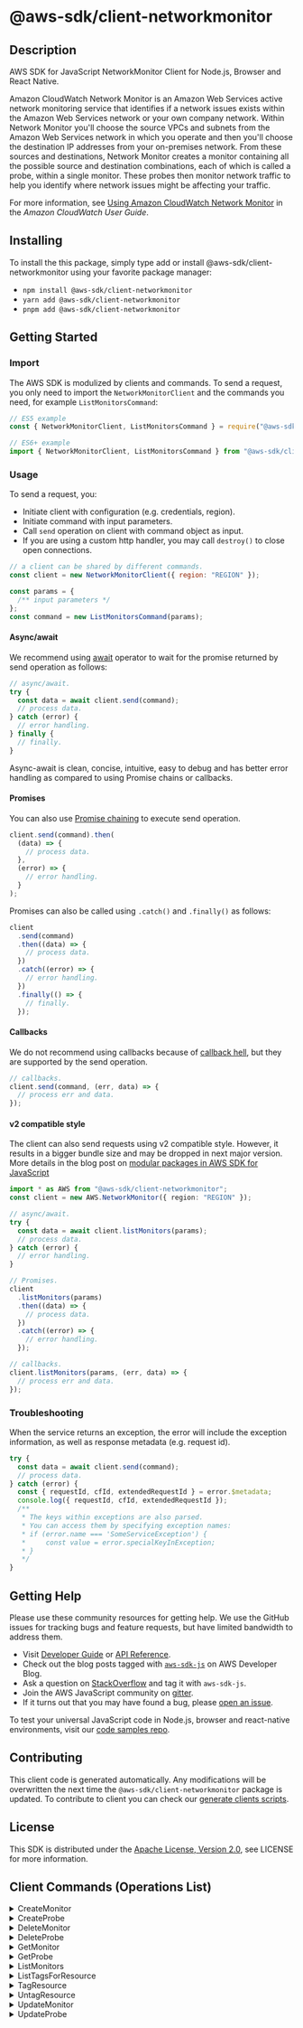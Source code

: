 <!-- generated file, do not edit directly -->

# @aws-sdk/client-networkmonitor

## Description

AWS SDK for JavaScript NetworkMonitor Client for Node.js, Browser and React Native.

<p>Amazon CloudWatch Network Monitor is an Amazon Web Services active network monitoring
service that identifies if a network issues exists within the Amazon Web Services network
or your own company network.  Within Network Monitor you'll choose the source VPCs and
subnets from the Amazon Web Services network in which you operate and then you'll choose
the destination IP addresses from your on-premises network. From these sources and
destinations, Network Monitor creates a monitor containing all the possible source and
destination combinations, each of which is called a probe, within a single monitor.
These probes then monitor network traffic to help you identify where network issues might be affecting your traffic.</p>
<p>For more information, see <a href="https://docs.aws.amazon.com/AmazonCloudWatch/latest/monitoring/what-is-network-monitor.html">Using Amazon CloudWatch Network Monitor</a> in the <i>Amazon CloudWatch User Guide</i>.</p>

## Installing

To install the this package, simply type add or install @aws-sdk/client-networkmonitor
using your favorite package manager:

- `npm install @aws-sdk/client-networkmonitor`
- `yarn add @aws-sdk/client-networkmonitor`
- `pnpm add @aws-sdk/client-networkmonitor`

## Getting Started

### Import

The AWS SDK is modulized by clients and commands.
To send a request, you only need to import the `NetworkMonitorClient` and
the commands you need, for example `ListMonitorsCommand`:

```js
// ES5 example
const { NetworkMonitorClient, ListMonitorsCommand } = require("@aws-sdk/client-networkmonitor");
```

```ts
// ES6+ example
import { NetworkMonitorClient, ListMonitorsCommand } from "@aws-sdk/client-networkmonitor";
```

### Usage

To send a request, you:

- Initiate client with configuration (e.g. credentials, region).
- Initiate command with input parameters.
- Call `send` operation on client with command object as input.
- If you are using a custom http handler, you may call `destroy()` to close open connections.

```js
// a client can be shared by different commands.
const client = new NetworkMonitorClient({ region: "REGION" });

const params = {
  /** input parameters */
};
const command = new ListMonitorsCommand(params);
```

#### Async/await

We recommend using [await](https://developer.mozilla.org/en-US/docs/Web/JavaScript/Reference/Operators/await)
operator to wait for the promise returned by send operation as follows:

```js
// async/await.
try {
  const data = await client.send(command);
  // process data.
} catch (error) {
  // error handling.
} finally {
  // finally.
}
```

Async-await is clean, concise, intuitive, easy to debug and has better error handling
as compared to using Promise chains or callbacks.

#### Promises

You can also use [Promise chaining](https://developer.mozilla.org/en-US/docs/Web/JavaScript/Guide/Using_promises#chaining)
to execute send operation.

```js
client.send(command).then(
  (data) => {
    // process data.
  },
  (error) => {
    // error handling.
  }
);
```

Promises can also be called using `.catch()` and `.finally()` as follows:

```js
client
  .send(command)
  .then((data) => {
    // process data.
  })
  .catch((error) => {
    // error handling.
  })
  .finally(() => {
    // finally.
  });
```

#### Callbacks

We do not recommend using callbacks because of [callback hell](http://callbackhell.com/),
but they are supported by the send operation.

```js
// callbacks.
client.send(command, (err, data) => {
  // process err and data.
});
```

#### v2 compatible style

The client can also send requests using v2 compatible style.
However, it results in a bigger bundle size and may be dropped in next major version. More details in the blog post
on [modular packages in AWS SDK for JavaScript](https://aws.amazon.com/blogs/developer/modular-packages-in-aws-sdk-for-javascript/)

```ts
import * as AWS from "@aws-sdk/client-networkmonitor";
const client = new AWS.NetworkMonitor({ region: "REGION" });

// async/await.
try {
  const data = await client.listMonitors(params);
  // process data.
} catch (error) {
  // error handling.
}

// Promises.
client
  .listMonitors(params)
  .then((data) => {
    // process data.
  })
  .catch((error) => {
    // error handling.
  });

// callbacks.
client.listMonitors(params, (err, data) => {
  // process err and data.
});
```

### Troubleshooting

When the service returns an exception, the error will include the exception information,
as well as response metadata (e.g. request id).

```js
try {
  const data = await client.send(command);
  // process data.
} catch (error) {
  const { requestId, cfId, extendedRequestId } = error.$metadata;
  console.log({ requestId, cfId, extendedRequestId });
  /**
   * The keys within exceptions are also parsed.
   * You can access them by specifying exception names:
   * if (error.name === 'SomeServiceException') {
   *     const value = error.specialKeyInException;
   * }
   */
}
```

## Getting Help

Please use these community resources for getting help.
We use the GitHub issues for tracking bugs and feature requests, but have limited bandwidth to address them.

- Visit [Developer Guide](https://docs.aws.amazon.com/sdk-for-javascript/v3/developer-guide/welcome.html)
  or [API Reference](https://docs.aws.amazon.com/AWSJavaScriptSDK/v3/latest/index.html).
- Check out the blog posts tagged with [`aws-sdk-js`](https://aws.amazon.com/blogs/developer/tag/aws-sdk-js/)
  on AWS Developer Blog.
- Ask a question on [StackOverflow](https://stackoverflow.com/questions/tagged/aws-sdk-js) and tag it with `aws-sdk-js`.
- Join the AWS JavaScript community on [gitter](https://gitter.im/aws/aws-sdk-js-v3).
- If it turns out that you may have found a bug, please [open an issue](https://github.com/aws/aws-sdk-js-v3/issues/new/choose).

To test your universal JavaScript code in Node.js, browser and react-native environments,
visit our [code samples repo](https://github.com/aws-samples/aws-sdk-js-tests).

## Contributing

This client code is generated automatically. Any modifications will be overwritten the next time the `@aws-sdk/client-networkmonitor` package is updated.
To contribute to client you can check our [generate clients scripts](https://github.com/aws/aws-sdk-js-v3/tree/main/scripts/generate-clients).

## License

This SDK is distributed under the
[Apache License, Version 2.0](http://www.apache.org/licenses/LICENSE-2.0),
see LICENSE for more information.

## Client Commands (Operations List)

<details>
<summary>
CreateMonitor
</summary>

[Command API Reference](https://docs.aws.amazon.com/AWSJavaScriptSDK/v3/latest/client/networkmonitor/command/CreateMonitorCommand/) / [Input](https://docs.aws.amazon.com/AWSJavaScriptSDK/v3/latest/Package/-aws-sdk-client-networkmonitor/Interface/CreateMonitorCommandInput/) / [Output](https://docs.aws.amazon.com/AWSJavaScriptSDK/v3/latest/Package/-aws-sdk-client-networkmonitor/Interface/CreateMonitorCommandOutput/)

</details>
<details>
<summary>
CreateProbe
</summary>

[Command API Reference](https://docs.aws.amazon.com/AWSJavaScriptSDK/v3/latest/client/networkmonitor/command/CreateProbeCommand/) / [Input](https://docs.aws.amazon.com/AWSJavaScriptSDK/v3/latest/Package/-aws-sdk-client-networkmonitor/Interface/CreateProbeCommandInput/) / [Output](https://docs.aws.amazon.com/AWSJavaScriptSDK/v3/latest/Package/-aws-sdk-client-networkmonitor/Interface/CreateProbeCommandOutput/)

</details>
<details>
<summary>
DeleteMonitor
</summary>

[Command API Reference](https://docs.aws.amazon.com/AWSJavaScriptSDK/v3/latest/client/networkmonitor/command/DeleteMonitorCommand/) / [Input](https://docs.aws.amazon.com/AWSJavaScriptSDK/v3/latest/Package/-aws-sdk-client-networkmonitor/Interface/DeleteMonitorCommandInput/) / [Output](https://docs.aws.amazon.com/AWSJavaScriptSDK/v3/latest/Package/-aws-sdk-client-networkmonitor/Interface/DeleteMonitorCommandOutput/)

</details>
<details>
<summary>
DeleteProbe
</summary>

[Command API Reference](https://docs.aws.amazon.com/AWSJavaScriptSDK/v3/latest/client/networkmonitor/command/DeleteProbeCommand/) / [Input](https://docs.aws.amazon.com/AWSJavaScriptSDK/v3/latest/Package/-aws-sdk-client-networkmonitor/Interface/DeleteProbeCommandInput/) / [Output](https://docs.aws.amazon.com/AWSJavaScriptSDK/v3/latest/Package/-aws-sdk-client-networkmonitor/Interface/DeleteProbeCommandOutput/)

</details>
<details>
<summary>
GetMonitor
</summary>

[Command API Reference](https://docs.aws.amazon.com/AWSJavaScriptSDK/v3/latest/client/networkmonitor/command/GetMonitorCommand/) / [Input](https://docs.aws.amazon.com/AWSJavaScriptSDK/v3/latest/Package/-aws-sdk-client-networkmonitor/Interface/GetMonitorCommandInput/) / [Output](https://docs.aws.amazon.com/AWSJavaScriptSDK/v3/latest/Package/-aws-sdk-client-networkmonitor/Interface/GetMonitorCommandOutput/)

</details>
<details>
<summary>
GetProbe
</summary>

[Command API Reference](https://docs.aws.amazon.com/AWSJavaScriptSDK/v3/latest/client/networkmonitor/command/GetProbeCommand/) / [Input](https://docs.aws.amazon.com/AWSJavaScriptSDK/v3/latest/Package/-aws-sdk-client-networkmonitor/Interface/GetProbeCommandInput/) / [Output](https://docs.aws.amazon.com/AWSJavaScriptSDK/v3/latest/Package/-aws-sdk-client-networkmonitor/Interface/GetProbeCommandOutput/)

</details>
<details>
<summary>
ListMonitors
</summary>

[Command API Reference](https://docs.aws.amazon.com/AWSJavaScriptSDK/v3/latest/client/networkmonitor/command/ListMonitorsCommand/) / [Input](https://docs.aws.amazon.com/AWSJavaScriptSDK/v3/latest/Package/-aws-sdk-client-networkmonitor/Interface/ListMonitorsCommandInput/) / [Output](https://docs.aws.amazon.com/AWSJavaScriptSDK/v3/latest/Package/-aws-sdk-client-networkmonitor/Interface/ListMonitorsCommandOutput/)

</details>
<details>
<summary>
ListTagsForResource
</summary>

[Command API Reference](https://docs.aws.amazon.com/AWSJavaScriptSDK/v3/latest/client/networkmonitor/command/ListTagsForResourceCommand/) / [Input](https://docs.aws.amazon.com/AWSJavaScriptSDK/v3/latest/Package/-aws-sdk-client-networkmonitor/Interface/ListTagsForResourceCommandInput/) / [Output](https://docs.aws.amazon.com/AWSJavaScriptSDK/v3/latest/Package/-aws-sdk-client-networkmonitor/Interface/ListTagsForResourceCommandOutput/)

</details>
<details>
<summary>
TagResource
</summary>

[Command API Reference](https://docs.aws.amazon.com/AWSJavaScriptSDK/v3/latest/client/networkmonitor/command/TagResourceCommand/) / [Input](https://docs.aws.amazon.com/AWSJavaScriptSDK/v3/latest/Package/-aws-sdk-client-networkmonitor/Interface/TagResourceCommandInput/) / [Output](https://docs.aws.amazon.com/AWSJavaScriptSDK/v3/latest/Package/-aws-sdk-client-networkmonitor/Interface/TagResourceCommandOutput/)

</details>
<details>
<summary>
UntagResource
</summary>

[Command API Reference](https://docs.aws.amazon.com/AWSJavaScriptSDK/v3/latest/client/networkmonitor/command/UntagResourceCommand/) / [Input](https://docs.aws.amazon.com/AWSJavaScriptSDK/v3/latest/Package/-aws-sdk-client-networkmonitor/Interface/UntagResourceCommandInput/) / [Output](https://docs.aws.amazon.com/AWSJavaScriptSDK/v3/latest/Package/-aws-sdk-client-networkmonitor/Interface/UntagResourceCommandOutput/)

</details>
<details>
<summary>
UpdateMonitor
</summary>

[Command API Reference](https://docs.aws.amazon.com/AWSJavaScriptSDK/v3/latest/client/networkmonitor/command/UpdateMonitorCommand/) / [Input](https://docs.aws.amazon.com/AWSJavaScriptSDK/v3/latest/Package/-aws-sdk-client-networkmonitor/Interface/UpdateMonitorCommandInput/) / [Output](https://docs.aws.amazon.com/AWSJavaScriptSDK/v3/latest/Package/-aws-sdk-client-networkmonitor/Interface/UpdateMonitorCommandOutput/)

</details>
<details>
<summary>
UpdateProbe
</summary>

[Command API Reference](https://docs.aws.amazon.com/AWSJavaScriptSDK/v3/latest/client/networkmonitor/command/UpdateProbeCommand/) / [Input](https://docs.aws.amazon.com/AWSJavaScriptSDK/v3/latest/Package/-aws-sdk-client-networkmonitor/Interface/UpdateProbeCommandInput/) / [Output](https://docs.aws.amazon.com/AWSJavaScriptSDK/v3/latest/Package/-aws-sdk-client-networkmonitor/Interface/UpdateProbeCommandOutput/)

</details>
